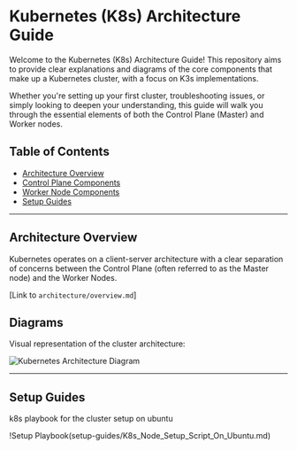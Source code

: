 # Kubernetes (K8s) Architecture Guide

Welcome to the Kubernetes (K8s) Architecture Guide! This repository aims to provide clear explanations and diagrams of the core components that make up a Kubernetes cluster, with a focus on K3s implementations.

Whether you're setting up your first cluster, troubleshooting issues, or simply looking to deepen your understanding, this guide will walk you through the essential elements of both the Control Plane (Master) and Worker nodes.

## Table of Contents
- [Architecture Overview](#architecture-overview)
- [Control Plane Components](#control-plane-components)
- [Worker Node Components](#worker-node-components)
- [Setup Guides](#setup-guides)

---

## Architecture Overview

Kubernetes operates on a client-server architecture with a clear separation of concerns between the Control Plane (often referred to as the Master node) and the Worker Nodes.

[Link to `architecture/overview.md`]

## Diagrams

Visual representation of the cluster architecture:

![Kubernetes Architecture Diagram](diagrams/kubernetes_architecture.png)

---
## Setup Guides

k8s playbook for the cluster setup on ubuntu

!Setup Playbook(setup-guides/K8s_Node_Setup_Script_On_Ubuntu.md)
